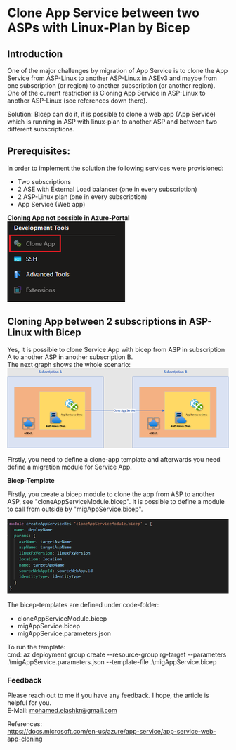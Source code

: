 # Clone App Service between two ASPs with Linux-Plan by Bicep

## Introduction
One of the major challenges by migration of App Service is to clone the App Service from ASP-Linux to another ASP-Linux in ASEv3
and maybe from one subscription (or region) to another subscription (or another region).  
One of the current restriction is Cloning App Service in ASP-Linux to another ASP-Linux (see references down there).

Solution:  Bicep can do it, it is possible to clone a web app (App Service) which is running in ASP with linux-plan to another ASP 
and between two different subscriptions.

## Prerequisites:  

In order to implement the solution the following services were provisioned:  
 - Two subscriptions
 - 2 ASE with External Load balancer (one in every subscription)
 - 2 ASP-Linux plan (one in every subscription)
 - App Service (Web app)

**Cloning App not possible in Azure-Portal**  
![alt text](https://github.com/melashkr/technical-articles/blob/main/bicep/clone-appService-aspLinux/images/cloning-app-not-possible-azure-portal.PNG "Cloning App Service in ASP-Linux")

## Cloning App between 2 subscriptions in ASP-Linux with Bicep
Yes, it is possible to clone Service App with bicep from ASP in subscription A to another ASP in another subscription B.   
The next graph shows the whole scenario:  
![alt text](https://github.com/melashkr/technical-articles/blob/main/bicep/clone-appService-aspLinux/images/CloneApp.png "Cloning App Service in ASP-Linux")

Firstly, you need to define a clone-app template and afterwards you need define a migration module for Service App.

**Bicep-Template**

Firstly, you create a bicep module to clone the app from ASP to another ASP, see "cloneAppServiceModule.bicep". It is possible to define a module to call from outside by "migAppService.bicep".

![alt text](https://github.com/melashkr/technical-articles/blob/main/bicep/clone-appService-aspLinux/images/clone-app-module-bicep.PNG "Cloning App Service in ASP-Linux")

The bicep-templates are defined under code-folder:
 - cloneAppServiceModule.bicep
 - migAppService.bicep
 - migAppService.parameters.json

To run the template:  
cmd: az deployment group create  --resource-group rg-target  --parameters .\migAppService.parameters.json  --template-file .\migAppService.bicep

### Feedback  
Please reach out to me if you have any feedback. I hope, the article is helpful for you.  
E-Mail: mohamed.elashkr@gmail.com

References:  
https://docs.microsoft.com/en-us/azure/app-service/app-service-web-app-cloning

